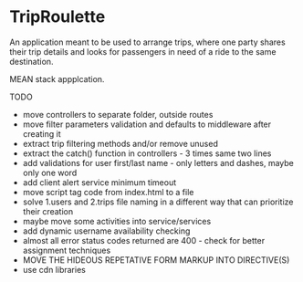TripRoulette
=========

An application meant to be used to arrange trips, where one party shares their trip details and looks for passengers in need of a ride to the same destination.

MEAN stack appplcation.


TODO
- move controllers to separate folder, outside routes
- move filter parameters validation and defaults to middleware after creating it
- extract trip filtering methods and/or remove unused
- extract the catch() function in controllers - 3 times same two lines
- add validations for user first/last name - only letters and dashes, maybe only one word
- add client alert service minimum timeout
- move script tag code from index.html to a file
- solve 1.users and 2.trips file naming in a different way that can prioritize their creation
- maybe move some activities into service/services
- add dynamic username availability checking
- almost all error status codes returned are 400 - check for better assignment techniques
- MOVE THE HIDEOUS REPETATIVE FORM MARKUP INTO DIRECTIVE(S)
- use cdn libraries